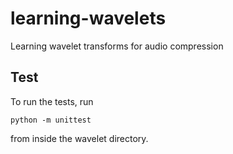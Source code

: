 # learning-wavelets
Learning wavelet transforms for audio compression

## Test

To run the tests, run
```
python -m unittest
```
from inside the wavelet directory.